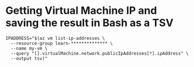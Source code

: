 # Getting Virtual Machine IP and saving the result in Bash as a TSV
```shell
IPADDRESS="$(az vm list-ip-addresses \
  --resource-group learn-************** \
  --name my-vm \
  --query "[].virtualMachine.network.publicIpAddresses[*].ipAddress" \
  --output tsv)"
```